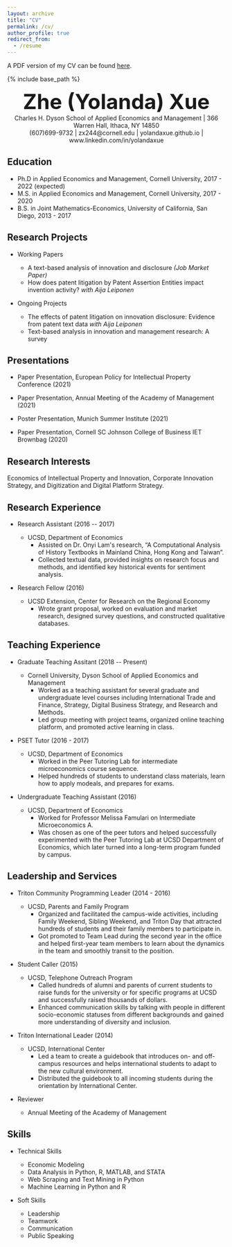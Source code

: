 ```yaml
---
layout: archive
title: "CV"
permalink: /cv/
author_profile: true
redirect_from:
  - /resume
---
```

A PDF version of my CV can be found [here](/files/yolandaxue-cv.pdf). 

{% include base_path %}
<div align="center"> <strong> <font size = "18pt"> Zhe (Yolanda) Xue </font> </strong> </div>
<div align="center"> Charles H. Dyson School of Applied Economics and Management | 366 Warren Hall, Ithaca, NY 14850 </div>
<div align="center"> (607)699-9732 | zx244@cornell.edu | yolandaxue.github.io | www.linkedin.com/in/yolandaxue </div>

## Education

* Ph.D in Applied Economics and Management, Cornell University, 2017 - 2022 (expected)
* M.S. in Applied Economics and Management, Cornell University, 2017 - 2020
* B.S. in Joint Mathematics-Economics, University of California, San Diego, 2013 - 2017


## Research Projects

* Working Papers
  * A text-based analysis of innovation and disclosure *(Job Market Paper)*
  * How does patent litigation by Patent Assertion Entities impact invention activity? *with Aija Leiponen*

* Ongoing Projects
  * The effects of patent litigation on innovation disclosure: Evidence from patent text data *with Aija Leiponen*
  * Text-based analysis in innovation and management research: A survey

## Presentations

* Paper Presentation, European Policy for Intellectual Property Conference (2021)

* Paper Presentation, Annual Meeting of the Academy of Management (2021)

* Poster Presentation, Munich Summer Institute (2021)

* Paper Presentation, Cornell SC Johnson College of Business IET Brownbag (2020)

## Research Interests

Economics of Intellectual Property and Innovation, Corporate Innovation Strategy, and Digitization and Digital Platform Strategy.

## Research Experience

* Research Assistant (2016 -- 2017)
  * UCSD, Department of Economics
    * Assisted on Dr. Onyi Lam's research, “A Computational Analysis of History Textbooks in Mainland China, Hong Kong and Taiwan”.
    * Collected textual data, provided insights on research focus and methods, and identified key historical events for sentiment analysis.

* Research Fellow (2016)
  * UCSD Extension, Center for Research on the Regional Economy
    * Wrote grant proposal, worked on evaluation and market research, designed survey questions, and constructed qualitative databases.

## Teaching Experience

* Graduate Teaching Assitant (2018 -- Present)
  * Cornell University, Dyson School of Applied Economics and Management
    * Worked as a teaching assistant for several graduate and undergraduate level courses including International Trade and Finance, Strategy, Digital Business Strategy, and Research and Methods.
    * Led group meeting with project teams, organized online teaching platform, and promoted active learning in class.

* PSET Tutor (2016 - 2017)
  * UCSD, Department of Economics
    * Worked in the Peer Tutoring Lab for intermediate microeconomics course sequence. 
    * Helped hundreds of students to understand class materials, learn how to apply modeals, and prepares for exams.

* Undergraduate Teaching Assistant (2016)
  * UCSD, Department of Economics
    * Worked for Professor Melissa Famulari on Intermediate Microeconomics A.
    * Was chosen as one of the peer tutors and helped successfully experimented with the Peer Tutoring Lab at UCSD Department of Economics, which later turned into a long-term program funded by campus.

## Leadership and Services

* Triton Community Programming Leader (2014 - 2016)
  * UCSD, Parents and Family Program
    * Organized and facilitated the campus-wide activities, including Family Weekend, Sibling Weekend, and Triton Day that attracted hundreds of students and their family members to participate in.
    * Got promoted to Team Lead during the second year in the office and helped first-year team members to learn about the dynamics in the team and smoothly transit to the position.

* Student Caller (2015)
  * UCSD, Telephone Outreach Program
    * Called hundreds of alumni and parents of current students to raise funds for the university or for specific programs at UCSD and successfully raised thousands of dollars.
    * Enhanced communication skills by talking with people in different socio-economic statuses from different backgrounds and gained more understanding of diversity and inclusion.

* Triton International Leader (2014)
  * UCSD, International Center
    * Led a team to create a guidebook that introduces on- and off-campus resources and helps international students to adapt to the new cultural environment.
    * Distributed the guidebook to all incoming students during the orientation by International Center.

* Reviewer
  * Annual Meeting of the Academy of Management

## Skills

* Technical Skills
  * Economic Modeling
  * Data Analysis in Python, R, MATLAB, and STATA
  * Web Scraping and Text Mining in Python
  * Machine Learning in Python and R

* Soft Skills
  * Leadership
  * Teamwork
  * Communication
  * Public Speaking

